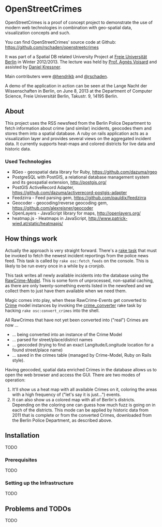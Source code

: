 # OpenStreetCrimes

OpenStreetCrimes is a proof of concept project to demonstrate the use of modern
web technologies in combination with geo-spatial data, visualization concepts
and such.

You can find OpenStreetCrimes' source code at Github: https://github.com/rschaden/openstreetcrimes

It was part of a Spatial DB related University Project at [Freie Universität
Berlin](http://mi.fu-berlin.de/) in Winter 2012/2013. The lecture was held by
[Prof. Agnès Voisard](http://page.mi.fu-berlin.de/voisard/) and assisted by
[Daniel Kressner](http://kressnerd.de/).

Main contributers were [@hendrikb](https://github.com/hendrikb) and [@rschaden](https://github.com/rschaden).

A demo of the application in action can be seen at the Lange Nacht der
Wissenschaften in Berlin, on June 8, 2013 at the Department of Computer
Science, Freie Universität Berlin, Takustr. 9, 14195 Berlin.

## About

This project uses the RSS newsfeed from the Berlin Police Department to fetch
information about crime (and similar) incidents, geocodes them and stores them
into a spatial database. A ruby on rails application acts as a visualization
layer and provides several views on the aggregated incident data. It currently
supports heat-maps and colored districts for live data and historic data.

### Used Technologies

* RGeo - geospatial data library for Ruby,  https://github.com/dazuma/rgeo
* PostgreSQL with PostGIS, a relational database management system and its
  geospatial extension, http://postgis.org/
* PostGIS ActiveRecord Adapter,
  https://github.com/dazuma/activerecord-postgis-adapter
* Feedzirra - Feed parsing gem, https://github.com/pauldix/feedzirra
* Geocoder - geocoding/reverse geocoding gem,
    https://github.com/alexreisner/geocoder
* OpenLayers - JavaScript library for maps, http://openlayers.org/
* heatmap.js - Heatmaps in JavaScript,
      http://www.patrick-wied.at/static/heatmapjs/

## How things work

Actually the approach is very straight forward. There's a [rake
task](https://github.com/rschaden/openstreetcrimes/blob/master/lib/tasks/importer.rake)
that must be invoked to fetch the newest incident reportings from the police
news feed. This task is called by ```rake osc:fetch_feeds``` on the console.
This is likely to be run every once in a while by a cronjob.

This task writes all newly available incidents into the database using the
[RawCrime-Model](https://github.com/rschaden/openstreetcrimes/blob/master/app/models/raw_crime.rb).
This is some form of unprocessed, non-spatial caching, as there are only
twenty-something events listed in the newsfeed and we collect them to just have
them available when we need them.

Magic comes into play, when these RawCrime-Events get converted to
[Crime](https://github.com/rschaden/openstreetcrimes/blob/master/app/models/crime.rb)
model instances by invoking the
[crime_converter](https://github.com/rschaden/openstreetcrimes/blob/master/lib/tasks/crime_converter.rake)
rake task by hacking ```rake osc:convert_crimes``` into the shell.

All RawCrimes that have not yet been converted into ("real") Crimes are now ...
* ... being converted into an instance of the Crime Model
* ... parsed for street/place/district names
* ... geocoded (trying to find an exact Langitude/Longitude location for a
  found street/place name)
* ... saved in the crimes table (managed by Crime-Model, Ruby on Rails style).

Having geocoded, spatial data enriched Crimes in the database allows us to open
the web browser and access the GUI. There are two modes of operation:

1. It'll show us a heat map with all available Crimes on it, coloring the areas
   with a high frequency of ("let's say it is just...") events.
2. It can also show us a colored map with all of Berlin's districts. Depending
   on the coloring one can guess how much fuzz is going on in each of the
   districts. This mode can be applied by historic data from 2011 that is
   complete or from the converted Crimes, downloaded from the Berlin Police
   Department, as described above.

## Installation

TODO

### Prerequisites

TODO

### Setting up the Infrastructure

TODO

## Problems and TODOs

TODO
